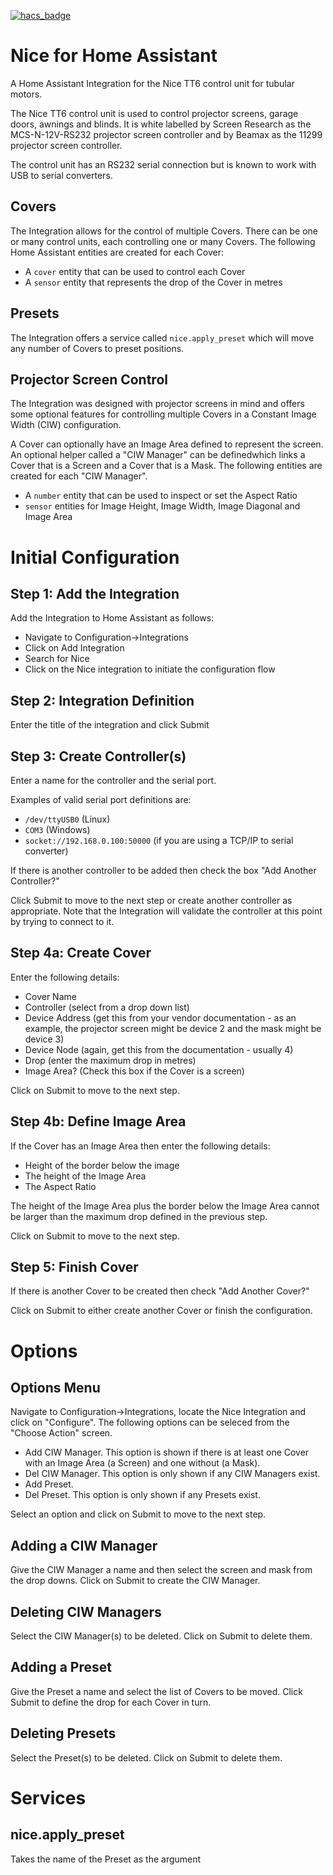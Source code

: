 [![hacs_badge](https://img.shields.io/badge/HACS-Custom-41BDF5.svg)](https://github.com/hacs/integration)

# Nice for Home Assistant

A Home Assistant Integration for the Nice TT6 control unit for tubular motors.

The Nice TT6 control unit is used to control projector screens, garage doors, awnings and blinds. It is white labelled by Screen Research as the MCS-N-12V-RS232 projector screen controller and by Beamax as the 11299 projector screen controller.

The control unit has an RS232 serial connection but is known to work with USB to serial converters.

## Covers

The Integration allows for the control of multiple Covers. There can be one or many control units, each controlling one or many Covers. The following Home Assistant entities are created for each Cover:

- A `cover` entity that can be used to control each Cover
- A `sensor` entity that represents the drop of the Cover in metres

## Presets

The Integration offers a service called `nice.apply_preset` which will move any number of Covers to preset positions.

## Projector Screen Control

The Integration was designed with projector screens in mind and offers some optional features for controlling multiple Covers in a Constant Image Width (CIW) configuration.

A Cover can optionally have an Image Area defined to represent the screen. An optional helper called a "CIW Manager" can be definedwhich links a Cover that is a Screen and a Cover that is a Mask. The following entities are created for each "CIW Manager".

- A `number` entity that can be used to inspect or set the Aspect Ratio
- `sensor` entities for Image Height, Image Width, Image Diagonal and Image Area

# Initial Configuration

## Step 1: Add the Integration

Add the Integration to Home Assistant as follows:

- Navigate to Configuration->Integrations
- Click on Add Integration
- Search for Nice
- Click on the Nice integration to initiate the configuration flow

## Step 2: Integration Definition

Enter the title of the integration and click Submit

## Step 3: Create Controller(s)

Enter a name for the controller and the serial port.

Examples of valid serial port definitions are:

- `/dev/ttyUSB0` (Linux)
- `COM3` (Windows)
- `socket://192.168.0.100:50000` (if you are using a TCP/IP to serial converter)

If there is another controller to be added then check the box "Add Another Controller?"

Click Submit to move to the next step or create another controller as appropriate. Note that the Integration will validate the controller at this point by trying to connect to it.

## Step 4a: Create Cover

Enter the following details:

- Cover Name
- Controller (select from a drop down list)
- Device Address (get this from your vendor documentation - as an example, the projector screen might be device 2 and the mask might be device 3)
- Device Node (again, get this from the documentation - usually 4)
- Drop (enter the maximum drop in metres)
- Image Area? (Check this box if the Cover is a screen)

Click on Submit to move to the next step.

## Step 4b: Define Image Area

If the Cover has an Image Area then enter the following details:

- Height of the border below the image
- The height of the Image Area
- The Aspect Ratio

The height of the Image Area plus the border below the Image Area cannot be larger than the maximum drop defined in the previous step.

Click on Submit to move to the next step.

## Step 5: Finish Cover

If there is another Cover to be created then check "Add Another Cover?"

Click on Submit to either create another Cover or finish the configuration.

# Options

## Options Menu

Navigate to Configuration->Integrations, locate the Nice Integration and click on "Configure". The following options can be seleced from the "Choose Action" screen.

- Add CIW Manager. This option is shown if there is at least one Cover with an Image Area (a Screen) and one without (a Mask).
- Del CIW Manager. This option is only shown if any CIW Managers exist.
- Add Preset.
- Del Preset. This option is only shown if any Presets exist.

Select an option and click on Submit to move to the next step.

## Adding a CIW Manager

Give the CIW Manager a name and then select the screen and mask from the drop downs. Click on Submit to create the CIW Manager.

## Deleting CIW Managers

Select the CIW Manager(s) to be deleted. Click on Submit to delete them.

## Adding a Preset

Give the Preset a name and select the list of Covers to be moved. Click Submit to define the drop for each Cover in turn.

## Deleting Presets

Select the Preset(s) to be deleted. Click on Submit to delete them.

# Services

## nice.apply_preset

Takes the name of the Preset as the argument
